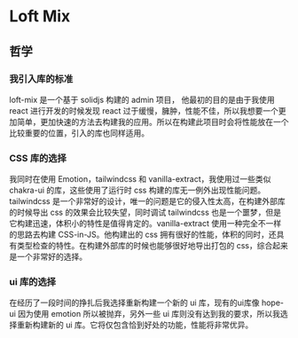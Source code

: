 # Loft Mix

## 哲学

### 我引入库的标准

loft-mix 是一个基于 solidjs 构建的 admin 项目， 他最初的目的是由于我使用 react 进行开发的时候发现 react 过于缓慢，臃肿，性能不佳，所以我想要一个更加简单，更加快速的方法去构建我的应用。所以在构建此项目时会将性能放在一个比较重要的位置，引入的库也同样适用。

### CSS 库的选择

我同时在使用 Emotion，tailwindcss 和 vanilla-extract，我使用过一些类似 chakra-ui 的库，这些使用了运行时 css 构建的库无一例外出现性能问题。tailwindcss 是一个非常好的设计，唯一的问题是它的侵入性太高，在构建外部库的时候导出 css 的效果会比较失望，同时调试 tailwindcss 也是一个噩梦，但是它构建迅速，体积小的特性是值得肯定的。vanilla-extract 使用一种完全不一样的思路去构建 CSS-in-JS。他构建出的 css 拥有很好的性能，体积的同时，还具有类型检查的特性。在构建外部库的时候也能够很好地导出打包的 css，综合起来是一个非常好的选择。

### ui 库的选择

在经历了一段时间的挣扎后我选择重新构建一个新的 ui 库，现有的ui库像 hope-ui 因为使用 emotion 所以被抛弃，另外一些 ui 库则没有达到我的要求，所以我选择重新构建新的 ui 库。它将仅包含恰到好处的功能，性能将非常优异。

